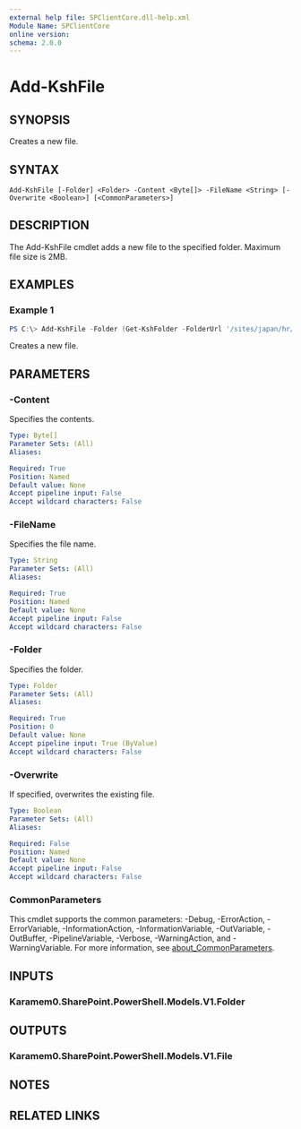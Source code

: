```yaml
---
external help file: SPClientCore.dll-help.xml
Module Name: SPClientCore
online version:
schema: 2.0.0
---
```


# Add-KshFile

## SYNOPSIS
Creates a new file.

## SYNTAX

```
Add-KshFile [-Folder] <Folder> -Content <Byte[]> -FileName <String> [-Overwrite <Boolean>] [<CommonParameters>]
```

## DESCRIPTION
The Add-KshFile cmdlet adds a new file to the specified folder. Maximum file size is 2MB.

## EXAMPLES

### Example 1
```powershell
PS C:\> Add-KshFile -Folder (Get-KshFolder -FolderUrl '/sites/japan/hr/Shared%20Documents') -Content ([System.Text.Encoding]::UTF8.GetBytes('Contact: admin@example.onmicrosoft.com')) -FileName 'README.txt'
```

Creates a new file.

## PARAMETERS

### -Content
Specifies the contents.

```yaml
Type: Byte[]
Parameter Sets: (All)
Aliases:

Required: True
Position: Named
Default value: None
Accept pipeline input: False
Accept wildcard characters: False
```

### -FileName
Specifies the file name.

```yaml
Type: String
Parameter Sets: (All)
Aliases:

Required: True
Position: Named
Default value: None
Accept pipeline input: False
Accept wildcard characters: False
```

### -Folder
Specifies the folder.

```yaml
Type: Folder
Parameter Sets: (All)
Aliases:

Required: True
Position: 0
Default value: None
Accept pipeline input: True (ByValue)
Accept wildcard characters: False
```

### -Overwrite
If specified, overwrites the existing file.

```yaml
Type: Boolean
Parameter Sets: (All)
Aliases:

Required: False
Position: Named
Default value: None
Accept pipeline input: False
Accept wildcard characters: False
```

### CommonParameters
This cmdlet supports the common parameters: -Debug, -ErrorAction, -ErrorVariable, -InformationAction, -InformationVariable, -OutVariable, -OutBuffer, -PipelineVariable, -Verbose, -WarningAction, and -WarningVariable. For more information, see [about_CommonParameters](http://go.microsoft.com/fwlink/?LinkID=113216).

## INPUTS

### Karamem0.SharePoint.PowerShell.Models.V1.Folder

## OUTPUTS

### Karamem0.SharePoint.PowerShell.Models.V1.File

## NOTES

## RELATED LINKS
